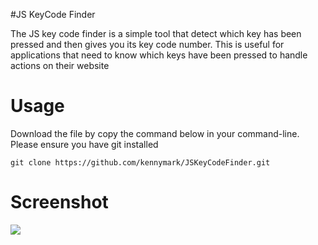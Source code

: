 #JS KeyCode Finder

The JS key code finder is a simple tool that detect which key has been pressed and then gives you its key code number. This is useful for applications that need to know which keys have been pressed to handle actions on their website

# Usage

Download the file by copy the command below in your command-line. Please ensure you have git installed

    git clone https://github.com/kennymark/JSKeyCodeFinder.git

# Screenshot

![](https://static.notion-static.com/5a2f3ea7-e747-4866-97c6-20c4d4b448f4/keycode.png)
